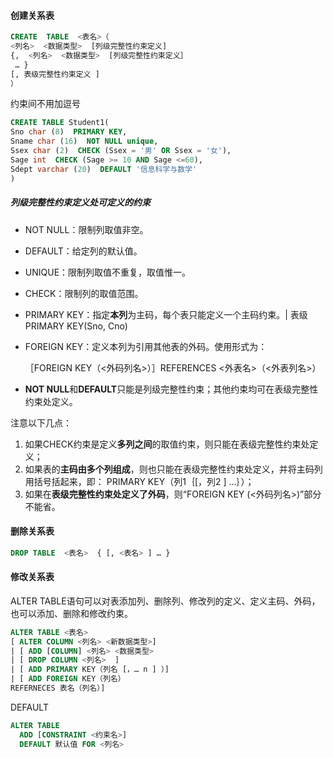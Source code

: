 

#### 创建关系表

```sql
CREATE  TABLE  <表名>（
<列名>  <数据类型>  [列级完整性约束定义]
{,  <列名>  <数据类型>  [列级完整性约束定义］
 … }
[, 表级完整性约束定义 ] 
） 
```
约束间不用加逗号
```sql
CREATE TABLE Student1(
Sno char (8)  PRIMARY KEY,
Sname char (16)  NOT NULL unique,
Ssex char (2)  CHECK (Ssex = '男' OR Ssex = '女'), 
Sage int  CHECK (Sage >= 10 AND Sage <=60),
Sdept varchar (20)  DEFAULT '信息科学与数学'
)
```

##### 列级完整性约束定义处可定义的约束

* NOT NULL：限制列取值非空。

* DEFAULT：给定列的默认值。

* UNIQUE：限制列取值不重复，取值惟一。

* CHECK：限制列的取值范围。

* PRIMARY KEY：指定**本列**为主码，每个表只能定义一个主码约束。|
  表级 PRIMARY KEY(Sno, Cno)

* FOREIGN KEY：定义本列为引用其他表的外码。使用形式为：

  ［FOREIGN KEY（<外码列名>）］REFERENCES <外表名>（<外表列名>）

* **NOT NULL**和**DEFAULT**只能是列级完整性约束；其他约束均可在表级完整性约束处定义。

  

注意以下几点：

  1. 如果CHECK约束是定义**多列之间**的取值约束，则只能在表级完整性约束处定义；
  2. 如果表的**主码由多个列组成**，则也只能在表级完整性约束处定义，并将主码列用括号括起来，即：
     PRIMARY KEY（列1｛[，列2 ] …｝）；
  3. 如果在**表级完整性约束处定义了外码**，则“FOREIGN KEY (<外码列名>)”部分不能省。

#### 删除关系表

```sql
DROP TABLE  <表名>  { [, <表名> ] … }
```

#### 修改关系表

ALTER TABLE语句可以对表添加列、删除列、修改列的定义、定义主码、外码，也可以添加、删除和修改约束。 

```sql
ALTER TABLE <表名>  
[ ALTER COLUMN <列名> <新数据类型>] 
| [ ADD [COLUMN] <列名> <数据类型> 
| [ DROP COLUMN <列名>  ] 
| [ ADD PRIMARY KEY（列名 [，… n ] ）] 
| [ ADD FOREIGN KEY（列名）
REFERNECES 表名（列名）]
```

DEFAULT

```SQL
ALTER TABLE
  ADD [CONSTRAINT <约束名>]
  DEFAULT 默认值 FOR <列名>
```





